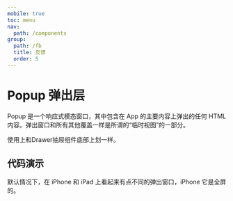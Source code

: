 ```yaml
---
mobile: true
toc: menu
nav:
  path: /components
group:
  path: /fb
  title: 反馈
  order: 5
---
```

# Popup 弹出层

Popup 是一个响应式模态窗口，其中包含在 App 的主要内容上弹出的任何 HTML 内容。弹出窗口和所有其他覆盖一样是所谓的“临时视图”的一部分。

<Alert type="info">
  使用上和Drawer抽屉组件底部上划一样。
</Alert>




## 代码演示

默认情况下，在 iPhone 和 iPad 上看起来有点不同的弹出窗口，iPhone 它是全屏的。

<code src="./demo/demo1.tsx"></code>


<API src="./Popup.tsx" ></API>

